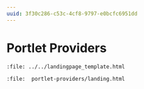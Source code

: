 ```yaml
---
uuid: 3f30c286-c53c-4cf8-9797-e0bcfc6951dd
---
```

# Portlet Providers

```{raw} html
:file: ../../landingpage_template.html
```

```{raw} html
:file:  portlet-providers/landing.html
```

